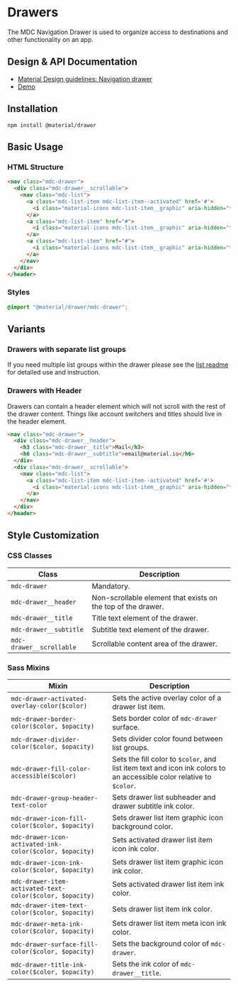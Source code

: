 <!--docs:
title: "Drawers"
layout: detail
section: components
excerpt: "Permanent drawers."
iconId: side_navigation
path: /catalog/drawers/
-->

# Drawers

The MDC Navigation Drawer is used to organize access to destinations and other functionality on an app.

## Design & API Documentation

<ul class="icon-list">
  <li class="icon-list-item icon-list-item--spec">
    <a href="https://material.io/go/design-navigation-drawer">Material Design guidelines: Navigation drawer</a>
  </li>
  <li class="icon-list-item icon-list-item--link">
    <a href="https://material-components.github.io/material-components-web-catalog/#/component/drawer">Demo</a>
  </li>
</ul>

## Installation

```
npm install @material/drawer
```

## Basic Usage

### HTML Structure

```html
<nav class="mdc-drawer">
  <div class="mdc-drawer__scrollable">
    <nav class="mdc-list">
      <a class="mdc-list-item mdc-list-item--activated" href='#'>
        <i class="material-icons mdc-list-item__graphic" aria-hidden="true">inbox</i>Inbox
      </a>
      <a class="mdc-list-item" href="#">
        <i class="material-icons mdc-list-item__graphic" aria-hidden="true">send</i>Outgoing
      </a>
      <a class="mdc-list-item" href="#">
        <i class="material-icons mdc-list-item__graphic" aria-hidden="true">drafts</i>Drafts
      </a>
    </nav>
  </div>
</header>
```

### Styles

```scss
@import "@material/drawer/mdc-drawer";
```


## Variants

### Drawers with separate list groups

If you need multiple list groups within the drawer please see the [list readme](https://github.com/material-components/material-components-web/tree/master/packages/mdc-list#list-groups)
for detailed use and instruction.

### Drawers with Header

Drawers can contain a header element which will not scroll with the rest of the drawer content. Things like account
switchers and titles should live in the header element.

```html
<nav class="mdc-drawer">
  <div class="mdc-drawer__header">
    <h3 class="mdc-drawer__title">Mail</h3>
    <h6 class="mdc-drawer__subtitle">email@material.io</h6>
  </div>
  <div class="mdc-drawer__scrollable">
    <nav class="mdc-list">
      <a class="mdc-list-item mdc-list-item--activated" href='#'>
        <i class="material-icons mdc-list-item__graphic" aria-hidden="true">inbox</i>Inbox
      </a>
    </nav>
  </div>
</header>
```

## Style Customization

### CSS Classes

Class | Description
--- | ---
`mdc-drawer` |  Mandatory.
`mdc-drawer__header` | Non-scrollable element that exists on the top of the drawer.
`mdc-drawer__title` | Title text element of the drawer.
`mdc-drawer__subtitle` | Subtitle text element of the drawer.
`mdc-drawer__scrollable` | Scrollable content area of the drawer.

### Sass Mixins

Mixin | Description
--- | ---
`mdc-drawer-activated-overlay-color($color)` | Sets the active overlay color of a drawer list item.
`mdc-drawer-border-color($color, $opacity)` | Sets border color of `mdc-drawer` surface.
`mdc-drawer-divider-color($color, $opacity)` | Sets divider color found between list groups.
`mdc-drawer-fill-color-accessible($color)` | Sets the fill color to `$color`, and list item text and icon ink colors to an accessible color relative to `$color`.
`mdc-drawer-group-header-text-color` | Sets drawer list subheader and drawer subtitle ink color.
`mdc-drawer-icon-fill-color($color, $opacity)` | Sets drawer list item graphic icon background color.
`mdc-drawer-icon-activated-ink-color($color, $opacity)` | Sets activated drawer list item icon ink color.
`mdc-drawer-icon-ink-color($color, $opacity)` | Sets drawer list item graphic icon ink color.
`mdc-drawer-item-activated-text-color($color, $opacity)` | Sets activated drawer list item ink color.
`mdc-drawer-item-text-color($color, $opacity)` | Sets drawer list item ink color.
`mdc-drawer-meta-ink-color($color, $opacity)` | Sets drawer list item meta icon ink color.
`mdc-drawer-surface-fill-color($color, $opacity)` | Sets the background color of `mdc-drawer`.
`mdc-drawer-title-ink-color($color, $opacity)` | Sets the ink color of `mdc-drawer__title`.
